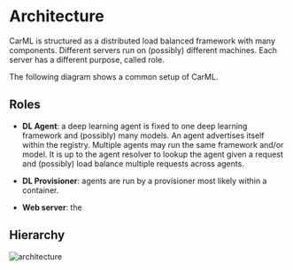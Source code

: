 # Architecture

CarML is structured as a distributed load balanced framework with many components.
Different servers run on (possibly) different machines. 
Each server has a different purpose, called role.

The following diagram shows a common setup of CarML.

## Roles

-   **DL Agent**: a deep learning agent is fixed to one deep learning framework and (possibly) many models.
    An agent advertises itself within the registry.
    Multiple agents may run the same framework and/or model.
    It is up to the agent resolver to lookup the agent given a request and (possibly) load balance multiple requests across agents.

-   **DL Provisioner**: agents are run by a provisioner most likely within a container.

-   **Web server**: the 

## Hierarchy

![architecture](<assets/images/architecture.png|height=400, width=309, align=center> "System Architecture")
